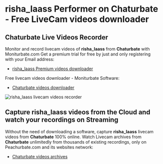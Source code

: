 # risha_laass Performer on Chaturbate - Free LiveCam videos downloader

## Chaturbate Live Videos Recorder

Monitor and record livecam videos of **risha_laass** from **Chaturbate** with Moniturbate.com
Get a premium trial for free by just and only registering with your Email address:
* [risha_laass Premium videos downloader](https://moniturbate.com/request-demo-licence-key.html)

Free livecam videos downloader - Moniturbate Software:
* [Chaturbate videos downloader](https://moniturbate.com/moniturbate-download-software.html)

![risha_laass livecam videos recorder](https://peachurnet.com/templates/moniturbate-software.png)


## Capture risha_laass videos from the Cloud and watch your recordings on Streaming

Without the need of downloading a software, capture **risha_laass** livecam videos from **Chaturbate** 100% online.
Watch Livecam archives from **Chaturbate** unlimitedly from thousands of existing recordings, only on Peachurbate.com and its websites network:
* [Chaturbate videos archives](https://peachurnet.com/)